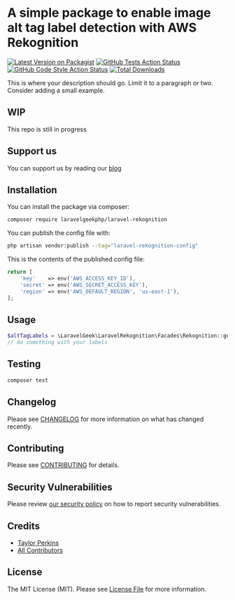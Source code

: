 # A simple package to enable image alt tag label detection with AWS Rekognition

[![Latest Version on Packagist](https://img.shields.io/packagist/v/laravelgeekphp/laravel-rekognition.svg?style=flat-square)](https://packagist.org/packages/laravelgeekphp/laravel-rekognition)
[![GitHub Tests Action Status](https://img.shields.io/github/workflow/status/laravelgeekphp/laravel-rekognition/run-tests?label=tests)](https://github.com/laravelgeekphp/laravel-rekognition/actions?query=workflow%3Arun-tests+branch%3Amain)
[![GitHub Code Style Action Status](https://img.shields.io/github/workflow/status/laravelgeekphp/laravel-rekognition/Fix%20PHP%20code%20style%20issues?label=code%20style)](https://github.com/laravelgeekphp/laravel-rekognition/actions?query=workflow%3A"Fix+PHP+code+style+issues"+branch%3Amain)
[![Total Downloads](https://img.shields.io/packagist/dt/laravelgeekphp/laravel-rekognition.svg?style=flat-square)](https://packagist.org/packages/laravelgeekphp/laravel-rekognition)

This is where your description should go. Limit it to a paragraph or two. Consider adding a small example.

## WIP
This repo is still in progress  
## Support us

You can support us by reading our [blog](https://laravelgeek.com)

## Installation

You can install the package via composer:

```bash
composer require laravelgeekphp/laravel-rekognition
```

You can publish the config file with:

```bash
php artisan vendor:publish --tag="laravel-rekognition-config"
```

This is the contents of the published config file:

```php
return [
    'key'    => env('AWS_ACCESS_KEY_ID'),
    'secret' => env('AWS_SECRET_ACCESS_KEY'),
    'region' => env('AWS_DEFAULT_REGION', 'us-east-1'),
];
```

## Usage

```php
$altTagLabels = \LaravelGeek\LaravelRekognition\Facades\Rekognition::getFromFilePath(Storage::path($mediaPath));
// do something with your labels
```

## Testing

```bash
composer test
```

## Changelog

Please see [CHANGELOG](CHANGELOG.md) for more information on what has changed recently.

## Contributing

Please see [CONTRIBUTING](CONTRIBUTING.md) for details.

## Security Vulnerabilities

Please review [our security policy](../../security/policy) on how to report security vulnerabilities.

## Credits

- [Taylor Perkins](https://github.com/jtperkins)
- [All Contributors](../../contributors)

## License

The MIT License (MIT). Please see [License File](LICENSE.md) for more information.
